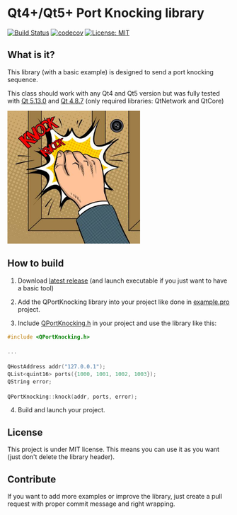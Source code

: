 # Qt4+/Qt5+ Port Knocking library

[![Build Status](https://travis-ci.org/QuentinCG/QPortKnocking.svg?branch=master)](https://travis-ci.org/QuentinCG/QPortKnocking) [![codecov](https://codecov.io/gh/QuentinCG/QPortKnocking/branch/master/graph/badge.svg)](https://codecov.io/gh/QuentinCG/QPortKnocking)
 [![License: MIT](https://img.shields.io/badge/License-MIT-brightgreen.svg)](https://github.com/QuentinCG/QPortKnocking/blob/master/LICENSE)



## What is it?

This library (with a basic example) is designed to send a port knocking sequence.

This class should work with any Qt4 and Qt5 version but was fully tested with <a href="https://download.qt.io/archive/qt/5.13/5.13.0/">Qt 5.13.0</a> and <a href="https://download.qt.io/archive/qt/4.8/4.8.7/">Qt 4.8.7</a> (only required libraries: QtNetwork and QtCore)


<img src="portknocking.jpg" width="300">


## How to build

1) Download <a target="_blank" href="https://github.com/QuentinCG/QPortKnocking/releases/download/2.0.0/QPortKnocking_v2_0_0.zip">latest release</a> (and launch executable if you just want to have a basic tool)

2) Add the QPortKnocking library into your project like done in <a href="https://github.com/QuentinCG/QPortKnocking/blob/master/example/example.pro">example.pro</a> project.

3) Include <a href="https://github.com/QuentinCG/QPortKnocking/blob/master/lib/include/QPortKnocking.h">QPortKnocking.h</a> in your project and use the library like this:
```cpp
#include <QPortKnocking.h>

...

QHostAddress addr("127.0.0.1");
QList<quint16> ports({1000, 1001, 1002, 1003});
QString error;

QPortKnocking::knock(addr, ports, error);
```

4) Build and launch your project.


## License

This project is under MIT license. This means you can use it as you want (just don't delete the library header).


## Contribute

If you want to add more examples or improve the library, just create a pull request with proper commit message and right wrapping.
